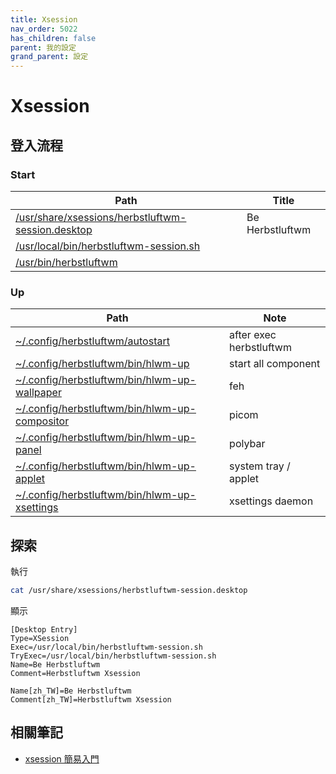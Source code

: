```yaml
---
title: Xsession
nav_order: 5022
has_children: false
parent: 我的設定
grand_parent: 設定
---
```



# Xsession


## 登入流程

### Start

| Path | Title |
| --- | --- |
| [/usr/share/xsessions/herbstluftwm-session.desktop](https://github.com/samwhelp/note-about-herbstluftwm/blob/gh-pages/_demo/config/herbstluftwm-config/main/config/herbstluftwm/share/xsession/herbstluftwm-session.desktop) | Be Herbstluftwm |
| [/usr/local/bin/herbstluftwm-session.sh](https://github.com/samwhelp/note-about-herbstluftwm/blob/gh-pages/_demo/config/herbstluftwm-config/main/config/herbstluftwm/share/xsession/herbstluftwm-session.sh) | |
| [/usr/bin/herbstluftwm](https://herbstluftwm.org/herbstluftwm.html) | |

### Up

| Path | Note |
| --- | --- |
| [~/.config/herbstluftwm/autostart](https://github.com/samwhelp/note-about-herbstluftwm/blob/gh-pages/_demo/config/herbstluftwm-config/main/config/herbstluftwm/autostart) | after exec herbstluftwm  |
| [~/.config/herbstluftwm/bin/hlwm-up](https://github.com/samwhelp/note-about-herbstluftwm/blob/gh-pages/_demo/config/herbstluftwm-config/main/config/herbstluftwm/bin/hlwm-up) | start all component |
| [~/.config/herbstluftwm/bin/hlwm-up-wallpaper](https://github.com/samwhelp/note-about-herbstluftwm/blob/gh-pages/_demo/config/herbstluftwm-config/main/config/herbstluftwm/bin/hlwm-up-wallpaper) | feh |
| [~/.config/herbstluftwm/bin/hlwm-up-compositor](https://github.com/samwhelp/note-about-herbstluftwm/blob/gh-pages/_demo/config/herbstluftwm-config/main/config/herbstluftwm/bin/hlwm-up-compositor) | picom |
| [~/.config/herbstluftwm/bin/hlwm-up-panel](https://github.com/samwhelp/note-about-herbstluftwm/blob/gh-pages/_demo/config/herbstluftwm-config/main/config/herbstluftwm/bin/hlwm-up-panel) | polybar |
| [~/.config/herbstluftwm/bin/hlwm-up-applet](https://github.com/samwhelp/note-about-herbstluftwm/blob/gh-pages/_demo/config/herbstluftwm-config/main/config/herbstluftwm/bin/hlwm-up-applet) | system tray / applet |
| [~/.config/herbstluftwm/bin/hlwm-up-xsettings](https://github.com/samwhelp/note-about-herbstluftwm/blob/gh-pages/_demo/config/herbstluftwm-config/main/config/herbstluftwm/bin/hlwm-up-xsettings) | xsettings daemon |

## 探索

執行

``` sh
cat /usr/share/xsessions/herbstluftwm-session.desktop
```

顯示

```
[Desktop Entry]
Type=XSession
Exec=/usr/local/bin/herbstluftwm-session.sh
TryExec=/usr/local/bin/herbstluftwm-session.sh
Name=Be Herbstluftwm
Comment=Herbstluftwm Xsession

Name[zh_TW]=Be Herbstluftwm
Comment[zh_TW]=Herbstluftwm Xsession
```

## 相關筆記

* [xsession 簡易入門](https://samwhelp.github.io/note-about-xsession/)
